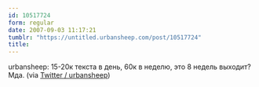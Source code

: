```yaml
---
id: 10517724
form: regular
date: 2007-09-03 11:17:21
tumblr: "https://untitled.urbansheep.com/post/10517724"
title:
---
```


<p>urbansheep: 15-20к текста в день, 60к в неделю, это 8 недель выходит? Мда. (via <a href="http://twitter.com/urbansheep/statuses/243875462">Twitter / urbansheep</a>)</p>

